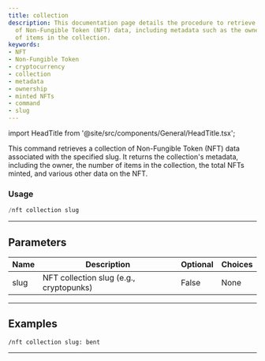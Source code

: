 ```yaml
---
title: collection
description: This documentation page details the procedure to retrieve a collection
  of Non-Fungible Token (NFT) data, including metadata such as the owner and the number
  of items in the collection.
keywords:
- NFT
- Non-Fungible Token
- cryptocurrency
- collection
- metadata
- ownership
- minted NFTs
- command
- slug
---
```


import HeadTitle from '@site/src/components/General/HeadTitle.tsx';

<HeadTitle title="nft: collection - Discord Reference | OpenBB Bot Docs" />

This command retrieves a collection of Non-Fungible Token (NFT) data associated with the specified slug. It returns the collection's metadata, including the owner, the number of items in the collection, the total NFTs minted, and various other data on the NFT.

### Usage

```python wordwrap
/nft collection slug
```

---

## Parameters

| Name | Description | Optional | Choices |
| ---- | ----------- | -------- | ------- |
| slug | NFT collection slug (e.g., cryptopunks) | False | None |


---

## Examples

```
/nft collection slug: bent
```

---
